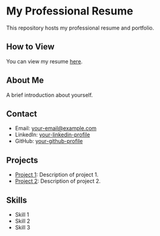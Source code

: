# My Professional Resume

This repository hosts my professional resume and portfolio.

## How to View

You can view my resume [here](https://surajgupta0.github.io/Resume/).

## About Me

A brief introduction about yourself.

## Contact

- Email: your-email@example.com
- LinkedIn: [your-linkedin-profile](https://www.linkedin.com/in/your-profile/)
- GitHub: [your-github-profile](https://github.com/your-username)

## Projects

- [Project 1](https://github.com/your-username/project1): Description of project 1.
- [Project 2](https://github.com/your-username/project2): Description of project 2.

## Skills

- Skill 1
- Skill 2
- Skill 3
